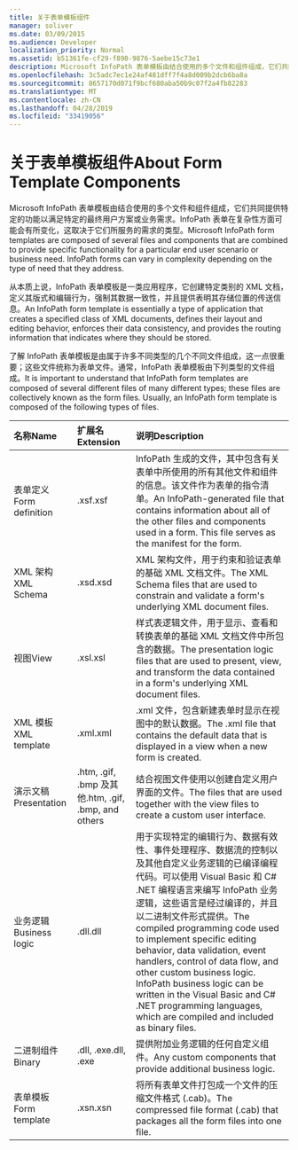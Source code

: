 ```yaml
---
title: 关于表单模板组件
manager: soliver
ms.date: 03/09/2015
ms.audience: Developer
localization_priority: Normal
ms.assetid: b51361fe-cf29-f890-9876-5aebe15c73e1
description: Microsoft InfoPath 表单模板由结合使用的多个文件和组件组成，它们共同提供特定的功能以满足特定的最终用户方案或业务需求。InfoPath 表单在复杂性方面可能会有所变化，这取决于它们所服务的需求的类型。
ms.openlocfilehash: 3c5adc7ec1e24af481dff7f4a8d009b2dcb6ba8a
ms.sourcegitcommit: 8657170d071f9bcf680aba50b9c07f2a4fb82283
ms.translationtype: MT
ms.contentlocale: zh-CN
ms.lasthandoff: 04/28/2019
ms.locfileid: "33419056"
---
```

# <a name="about-form-template-components"></a><span data-ttu-id="7e241-104">关于表单模板组件</span><span class="sxs-lookup"><span data-stu-id="7e241-104">About Form Template Components</span></span>

<span data-ttu-id="7e241-p102">Microsoft InfoPath 表单模板由结合使用的多个文件和组件组成，它们共同提供特定的功能以满足特定的最终用户方案或业务需求。InfoPath 表单在复杂性方面可能会有所变化，这取决于它们所服务的需求的类型。</span><span class="sxs-lookup"><span data-stu-id="7e241-p102">Microsoft InfoPath form templates are composed of several files and components that are combined to provide specific functionality for a particular end user scenario or business need. InfoPath forms can vary in complexity depending on the type of need that they address.</span></span>
  
<span data-ttu-id="7e241-107">从本质上说，InfoPath 表单模板是一类应用程序，它创建特定类别的 XML 文档，定义其版式和编辑行为，强制其数据一致性，并且提供表明其存储位置的传送信息。</span><span class="sxs-lookup"><span data-stu-id="7e241-107">An InfoPath form template is essentially a type of application that creates a specified class of XML documents, defines their layout and editing behavior, enforces their data consistency, and provides the routing information that indicates where they should be stored.</span></span>
  
<span data-ttu-id="7e241-p103">了解 InfoPath 表单模板是由属于许多不同类型的几个不同文件组成，这一点很重要；这些文件统称为表单文件。通常，InfoPath 表单模板由下列类型的文件组成。</span><span class="sxs-lookup"><span data-stu-id="7e241-p103">It is important to understand that InfoPath form templates are composed of several different files of many different types; these files are collectively known as the form files. Usually, an InfoPath form template is composed of the following types of files.</span></span>
  
|<span data-ttu-id="7e241-110">**名称**</span><span class="sxs-lookup"><span data-stu-id="7e241-110">**Name**</span></span>|<span data-ttu-id="7e241-111">**扩展名**</span><span class="sxs-lookup"><span data-stu-id="7e241-111">**Extension**</span></span>|<span data-ttu-id="7e241-112">**说明**</span><span class="sxs-lookup"><span data-stu-id="7e241-112">**Description**</span></span>|
|:-----|:-----|:-----|
|<span data-ttu-id="7e241-113">表单定义</span><span class="sxs-lookup"><span data-stu-id="7e241-113">Form definition</span></span>  <br/> |<span data-ttu-id="7e241-114">.xsf</span><span class="sxs-lookup"><span data-stu-id="7e241-114">.xsf</span></span>  <br/> |<span data-ttu-id="7e241-p104">InfoPath 生成的文件，其中包含有关表单中所使用的所有其他文件和组件的信息。该文件作为表单的指令清单。</span><span class="sxs-lookup"><span data-stu-id="7e241-p104">An InfoPath-generated file that contains information about all of the other files and components used in a form. This file serves as the manifest for the form.</span></span>  <br/> |
|<span data-ttu-id="7e241-117">XML 架构</span><span class="sxs-lookup"><span data-stu-id="7e241-117">XML Schema</span></span>  <br/> |<span data-ttu-id="7e241-118">.xsd</span><span class="sxs-lookup"><span data-stu-id="7e241-118">.xsd</span></span>  <br/> |<span data-ttu-id="7e241-119">XML 架构文件，用于约束和验证表单的基础 XML 文档文件。</span><span class="sxs-lookup"><span data-stu-id="7e241-119">The XML Schema files that are used to constrain and validate a form's underlying XML document files.</span></span>  <br/> |
|<span data-ttu-id="7e241-120">视图</span><span class="sxs-lookup"><span data-stu-id="7e241-120">View</span></span>  <br/> |<span data-ttu-id="7e241-121">.xsl</span><span class="sxs-lookup"><span data-stu-id="7e241-121">.xsl</span></span>  <br/> |<span data-ttu-id="7e241-122">样式表逻辑文件，用于显示、查看和转换表单的基础 XML 文档文件中所包含的数据。</span><span class="sxs-lookup"><span data-stu-id="7e241-122">The presentation logic files that are used to present, view, and transform the data contained in a form's underlying XML document files.</span></span>  <br/> |
|<span data-ttu-id="7e241-123">XML 模板</span><span class="sxs-lookup"><span data-stu-id="7e241-123">XML template</span></span>  <br/> |<span data-ttu-id="7e241-124">.xml</span><span class="sxs-lookup"><span data-stu-id="7e241-124">.xml</span></span>  <br/> |<span data-ttu-id="7e241-125">.xml 文件，包含新建表单时显示在视图中的默认数据。</span><span class="sxs-lookup"><span data-stu-id="7e241-125">The .xml file that contains the default data that is displayed in a view when a new form is created.</span></span>  <br/> |
|<span data-ttu-id="7e241-126">演示文稿</span><span class="sxs-lookup"><span data-stu-id="7e241-126">Presentation</span></span>  <br/> |<span data-ttu-id="7e241-127">.htm, .gif, .bmp 及其他</span><span class="sxs-lookup"><span data-stu-id="7e241-127">.htm, .gif, .bmp, and others</span></span>  <br/> |<span data-ttu-id="7e241-128">结合视图文件使用以创建自定义用户界面的文件。</span><span class="sxs-lookup"><span data-stu-id="7e241-128">The files that are used together with the view files to create a custom user interface.</span></span>  <br/> |
|<span data-ttu-id="7e241-129">业务逻辑</span><span class="sxs-lookup"><span data-stu-id="7e241-129">Business logic</span></span>  <br/> |<span data-ttu-id="7e241-130">.dll</span><span class="sxs-lookup"><span data-stu-id="7e241-130">.dll</span></span>  <br/> |<span data-ttu-id="7e241-p105">用于实现特定的编辑行为、数据有效性、事件处理程序、数据流的控制以及其他自定义业务逻辑的已编译编程代码。可以使用 Visual Basic 和 C# .NET 编程语言来编写 InfoPath 业务逻辑，这些语言是经过编译的，并且以二进制文件形式提供。</span><span class="sxs-lookup"><span data-stu-id="7e241-p105">The compiled programming code used to implement specific editing behavior, data validation, event handlers, control of data flow, and other custom business logic. InfoPath business logic can be written in the Visual Basic and C# .NET programming languages, which are compiled and included as binary files.</span></span>  <br/> |
|<span data-ttu-id="7e241-133">二进制组件</span><span class="sxs-lookup"><span data-stu-id="7e241-133">Binary</span></span>  <br/> |<span data-ttu-id="7e241-134">.dll, .exe</span><span class="sxs-lookup"><span data-stu-id="7e241-134">.dll, .exe</span></span>  <br/> | <span data-ttu-id="7e241-135">提供附加业务逻辑的任何自定义组件。</span><span class="sxs-lookup"><span data-stu-id="7e241-135">Any custom components that provide additional business logic.</span></span>  <br/> |
|<span data-ttu-id="7e241-136">表单模板</span><span class="sxs-lookup"><span data-stu-id="7e241-136">Form template</span></span>  <br/> |<span data-ttu-id="7e241-137">.xsn</span><span class="sxs-lookup"><span data-stu-id="7e241-137">.xsn</span></span>  <br/> |<span data-ttu-id="7e241-138">将所有表单文件打包成一个文件的压缩文件格式 (.cab)。</span><span class="sxs-lookup"><span data-stu-id="7e241-138">The compressed file format (.cab) that packages all the form files into one file.</span></span>  <br/> |
   

